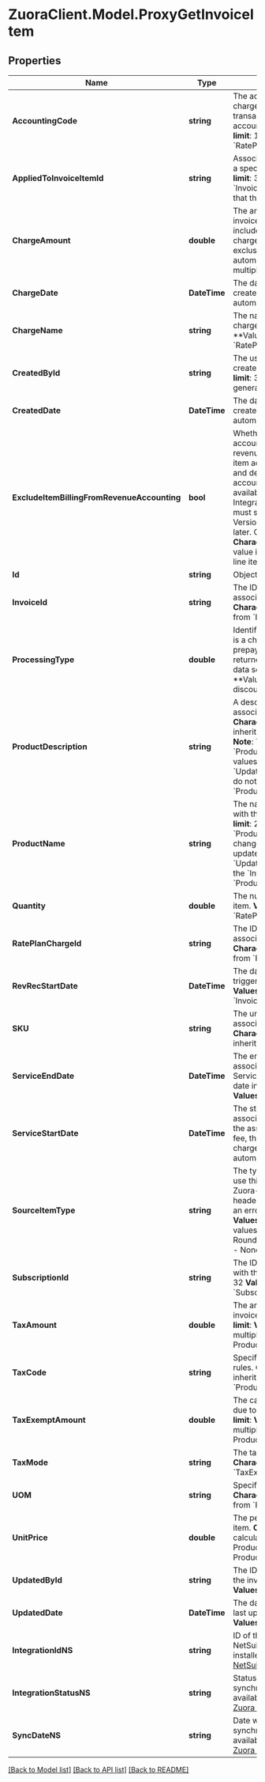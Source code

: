 # ZuoraClient.Model.ProxyGetInvoiceItem

## Properties

Name | Type | Description | Notes
------------ | ------------- | ------------- | -------------
**AccountingCode** | **string** |  The accounting code for the item&#39;s charge. Accounting codes group transactions that contain similar accounting attributes. **Character limit**: 100 **Values**: inherited from &#x60;RatePlanCharge.AccountingCode&#x60;  | [optional] 
**AppliedToInvoiceItemId** | **string** |  Associates a discount invoice item to a specific invoice item.  **Character limit**: 32  **Values**: inherited from &#x60;InvoiceItem.Id&#x60; for the invoice item that the discount charge is applied to  | [optional] 
**ChargeAmount** | **double** |  The amount being charged for the invoice item. This amount doesn&#39;t include taxes regardless if the charge&#39;s tax mode is inclusive or exclusive. **Character limit**: **Values**: automatically calculated from multiple fields in multiple objects  | [optional] 
**ChargeDate** | **DateTime** |  The date when the Invoice Item is created . **Character limit**: 29 **Values**: automatically generated  | [optional] 
**ChargeName** | **string** |  The name of the invoice item&#39;s charge. **Character limi**t: 50 **Values: **inherited from &#x60;RatePlanCharge.Name&#x60;  | [optional] 
**CreatedById** | **string** |  The user ID of the person who created the invoice item. **Character limit**: 32 **Values**: automatically generated  | [optional] 
**CreatedDate** | **DateTime** |  The date the invoice item was created. **Character limit:** 29 **Values**: automatically generated  | [optional] 
**ExcludeItemBillingFromRevenueAccounting** | **bool** |  Whether excluding item from revenue accounting. The flag to exclude non-revenue related invoice items, invoice item adjustments, credit memo items, and debit memo items from revenue accounting. **Note**: This field is only available if you have the RevPro Integration feature enabled. And you must set the &#x60;X-Zuora-WSDL-Version&#x60; request header to &#x60;116&#x60; or later. Otherwise, an error occurs. **Character limit**: 8 **Values**: Default value is false, inherited from order line item.  | [optional] 
**Id** | **string** | Object identifier. | [optional] 
**InvoiceId** | **string** |  The ID of the invoice that&#39;s associated with this invoice item. **Character limit**: 32 **Values**: inherited from &#x60;Invoice.Id&#x60;  | [optional] 
**ProcessingType** | **double** |  Identifies the kind of charge where 0 is a charge, 1 is a discount, 2 is a prepayment, and 3 is a tax. The returned value is text not decimal on data sources. **Character limit**: **Values: **  - 0: charge - 1: discount - 2: prepayment - 3: tax  | [optional] 
**ProductDescription** | **string** |  A description of the product associated with this invoice item.  **Character limit**: 500  **Values**: inherited from &#x60;Product.Description&#x60;  **Note**: This value changes if &#x60;Product.Description&#x60; is updated. The values of &#x60;UpdatedById&#x60; and &#x60;UpdatedDate&#x60; for the &#x60;InvoiceItem&#x60; do not change when &#x60;Product.Description&#x60; is updated.  | [optional] 
**ProductName** | **string** |  The name of the product associated with this invoice item.  **Character limit**: 255  **Values**: inherited from &#x60;Product.Name&#x60;  **Note**: This value changes if &#x60;Product.Name&#x60; is updated. The values of &#x60;UpdatedById&#x60; and &#x60;UpdatedDate&#x60; for the &#x60;InvoiceItem&#x60; do not change when &#x60;Product.Name&#x60; is updated.  | [optional] 
**Quantity** | **double** |  The number of units for this invoice item. **Values**: inherited from &#x60;RatePlanCharge.Quantity&#x60;  | [optional] 
**RatePlanChargeId** | **string** |  The ID of the rate plan charge that&#39;s associated with this invoice item. **Character limit**: 32 **Values**: inherited from &#x60;RatePlanCharge.Id&#x60;  | [optional] 
**RevRecStartDate** | **DateTime** |  The date when revenue recognition is triggered. **Character limit**: 29 **Values**: generated from &#x60;InvoiceItem.RevRecTriggerCondition&#x60;  | [optional] 
**SKU** | **string** |  The unique SKU for the product associated with this invoice item. **Character limit**: 255 **Values**: inherited from &#x60;Product.SKU&#x60;  | [optional] 
**ServiceEndDate** | **DateTime** |  The end date of the service period associated with this invoice item. Service ends one second before the date in this value. **Character limit**: 29 **Values**: automatically generated  | [optional] 
**ServiceStartDate** | **DateTime** |  The start date of the service period associated with this invoice item. If the associated charge is a one-time fee, then this date is the date of that charge. **Character limit:** 29 **Values**: automatically generated  | [optional] 
**SourceItemType** | **string** |  The type of the source item. **Note**: To use this field, you must set the &#x60;X-Zuora-WSDL-Version&#x60; request header to &#x60;118&#x60; or later. Otherwise, an error occurs. **Character limit**: 16 **Values**: one of the following enum values:  -  SubscriptionComponent  -  Rounding  -  ProductRatePlanCharge  -  None  -  OrderLineItem  | [optional] 
**SubscriptionId** | **string** |  The ID of the subscription associated with the invoice item. **Character limit**: 32 **Values**: inherited from &#x60;Subscription.Id&#x60;  | [optional] 
**TaxAmount** | **double** |  The amount of tax applied to the invoice item&#39;s charge. **Character limit**: **Values**: calculated from multiple fields in the ProductRatePlanCharge object  | [optional] 
**TaxCode** | **string** |  Specifies the tax code for taxation rules. **Character limit**: 6 **Values**: inherited from &#x60;ProductRatePlanCharge.TaxCode&#x60;  | [optional] 
**TaxExemptAmount** | **double** |  The calculated tax amount excluded due to the exemption. **Character limit**: **Values**: calculated from multiple fields in the ProductRatePlanCharge object  | [optional] 
**TaxMode** | **string** |  The tax mode of the invoice item. **Character limit**: 12 **Values**: &#x60;TaxExclusive&#x60;, &#x60;TaxInclusive&#x60;  | [optional] 
**UOM** | **string** |  Specifies the units to measure usage. **Character limit**: **Values**: inherited from &#x60;ProductRatePlanCharge.UOM&#x60;  | [optional] 
**UnitPrice** | **double** |  The per-unit price of the invoice item. **Character limit**: **Values**: calculated from multiple fields in ProductRatePlanCharge and ProductRatePlanChargeTier objets  | [optional] 
**UpdatedById** | **string** |  The ID of the user who last updated the invoice item. **Character limit**: 32 **Values**: automatically generated  | [optional] 
**UpdatedDate** | **DateTime** |  The date when the invoice item was last updated. **Character limit**: 29 **Values**: automatically generated  | [optional] 
**IntegrationIdNS** | **string** | ID of the corresponding object in NetSuite. Only available if you have installed the [Zuora Connector for NetSuite](https://www.zuora.com/connect/app/?appId&#x3D;265).  | [optional] 
**IntegrationStatusNS** | **string** | Status of the invoice item&#39;s synchronization with NetSuite. Only available if you have installed the [Zuora Connector for NetSuite](https://www.zuora.com/connect/app/?appId&#x3D;265).  | [optional] 
**SyncDateNS** | **string** | Date when the invoice item was synchronized with NetSuite. Only available if you have installed the [Zuora Connector for NetSuite](https://www.zuora.com/connect/app/?appId&#x3D;265).  | [optional] 

[[Back to Model list]](../README.md#documentation-for-models) [[Back to API list]](../README.md#documentation-for-api-endpoints) [[Back to README]](../README.md)

